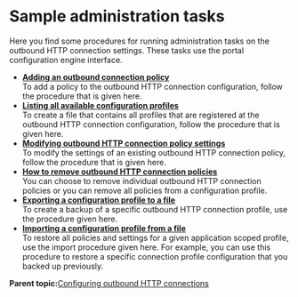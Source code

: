 # Sample administration tasks

Here you find some procedures for running administration tasks on the outbound HTTP connection settings. These tasks use the portal configuration engine interface.

-   **[Adding an outbound connection policy](../dev-portlet/outbhttp_cfgsmptsk_add_ob_conn_plcy.md)**  
To add a policy to the outbound HTTP connection configuration, follow the procedure that is given here.
-   **[Listing all available configuration profiles](../dev-portlet/outbhttp_cfgsmptsk_list_all_cfg_prfls.md)**  
To create a file that contains all profiles that are registered at the outbound HTTP connection configuration, follow the procedure that is given here.
-   **[Modifying outbound HTTP connection policy settings](../dev-portlet/outbhttp_cfgsmptsk_modf_conn_setngs.md)**  
To modify the settings of an existing outbound HTTP connection policy, follow the procedure that is given here.
-   **[How to remove outbound HTTP connection policies](../dev-portlet/outbhttp_cfgsmptsk_remove_policy.md)**  
You can choose to remove individual outbound HTTP connection policies or you can remove all policies from a configuration profile.
-   **[Exporting a configuration profile to a file](../dev-portlet/outbhttp_cfgsmptsk_export_policy2file.md)**  
To create a backup of a specific outbound HTTP connection profile, use the procedure given here.
-   **[Importing a configuration profile from a file](../dev-portlet/outbhttp_cfgsmptsk_restore_import_policy_profile.md)**  
To restore all policies and settings for a given application scoped profile, use the import procedure given here. For example, you can use this procedure to restore a specific connection profile configuration that you backed up previously.

**Parent topic:**[Configuring outbound HTTP connections](../dev-portlet/outbhttp_cfg_oh_conns.md)

